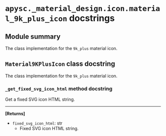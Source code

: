 # `apysc._material_design.icon.material_9k_plus_icon` docstrings

## Module summary

The class implementation for the `9k_plus` material icon.

## `Material9KPlusIcon` class docstring

The class implementation for the `9k_plus` material icon.

### `_get_fixed_svg_icon_html` method docstring

Get a fixed SVG icon HTML string.<hr>

**[Returns]**

- `fixed_svg_icon_html`: str
  - Fixed SVG icon HTML string.